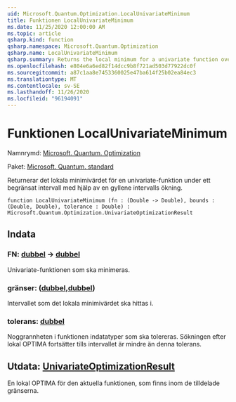 ```yaml
---
uid: Microsoft.Quantum.Optimization.LocalUnivariateMinimum
title: Funktionen LocalUnivariateMinimum
ms.date: 11/25/2020 12:00:00 AM
ms.topic: article
qsharp.kind: function
qsharp.namespace: Microsoft.Quantum.Optimization
qsharp.name: LocalUnivariateMinimum
qsharp.summary: Returns the local minimum for a univariate function over a bounded interval, using a golden interval search.
ms.openlocfilehash: e804e6a6ed82f14dcc9b8f721ad503d77922dc0f
ms.sourcegitcommit: a87c1aa8e7453360025e47ba614f25b02ea84ec3
ms.translationtype: MT
ms.contentlocale: sv-SE
ms.lasthandoff: 11/26/2020
ms.locfileid: "96194091"
---
```

# <a name="localunivariateminimum-function"></a>Funktionen LocalUnivariateMinimum

Namnrymd: [Microsoft. Quantum. Optimization](xref:Microsoft.Quantum.Optimization)

Paket: [Microsoft. Quantum. standard](https://nuget.org/packages/Microsoft.Quantum.Standard)


Returnerar det lokala minimivärdet för en univariate-funktion under ett begränsat intervall med hjälp av en gyllene intervalls ökning.

```qsharp
function LocalUnivariateMinimum (fn : (Double -> Double), bounds : (Double, Double), tolerance : Double) : Microsoft.Quantum.Optimization.UnivariateOptimizationResult
```


## <a name="input"></a>Indata

### <a name="fn--double---double"></a>FN: [dubbel](xref:microsoft.quantum.lang-ref.double) -> [dubbel](xref:microsoft.quantum.lang-ref.double)

Univariate-funktionen som ska minimeras.


### <a name="bounds--doubledouble"></a>gränser: ([dubbel](xref:microsoft.quantum.lang-ref.double),[dubbel](xref:microsoft.quantum.lang-ref.double))

Intervallet som det lokala minimivärdet ska hittas i.


### <a name="tolerance--double"></a>tolerans: [dubbel](xref:microsoft.quantum.lang-ref.double)

Noggrannheten i funktionen indatatyper som ska tolereras.
Sökningen efter lokal OPTIMA fortsätter tills intervallet är mindre än denna tolerans.



## <a name="output--univariateoptimizationresult"></a>Utdata: [UnivariateOptimizationResult](xref:Microsoft.Quantum.Optimization.UnivariateOptimizationResult)

En lokal OPTIMA för den aktuella funktionen, som finns inom de tilldelade gränserna.